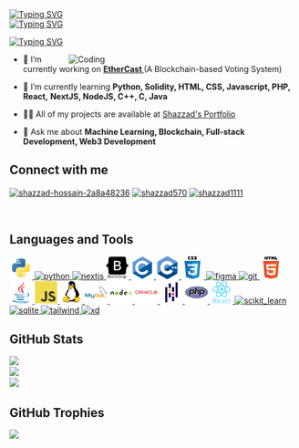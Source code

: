 <div>
   <a href="https://git.io/typing-svg"><img src="https://readme-typing-svg.herokuapp.com?font=SF+Mono&duration=1&pause=1&color=64FFDA&repeat=false&width=435&lines=Hi%2C+my+name+is" alt="Typing SVG" /></a>
   <br>
   <a href="https://git.io/typing-svg"><img src="https://readme-typing-svg.herokuapp.com?font=Dank+Mono&size=60&duration=3000&pause=1&color=6B9CEF&vCenter=true&repeat=false&width=520&height=70&lines=Shazzad+Hossain." alt="Typing SVG" /></a>
   
   <a href="https://git.io/typing-svg"><img src="https://readme-typing-svg.herokuapp.com?font=Dank+Mono&size=18&duration=1&pause=1&color=4CC3A6&multiline=true&repeat=false&width=510&height=120&lines=I'm+a+software+engineering+at+Institute+of+;Information+Technology%2C+University+of+Dhaka.+;I+am+a+blockchain+enthusiast+and+currently;+specializing+in+full-stack+web3+development." alt="Typing SVG" /></a>
</div>



<img align="right" alt="Coding" width="400"  src="https://media.giphy.com/media/v1.Y2lkPTc5MGI3NjExMjI4YWQwYmY0NjFjZjc5M2EwZWM0NWMwNDU5NjQwMWZiNDI3NDkwMiZjdD1n/f3iwJFOVOwuy7K6FFw/giphy.gif">

-   🔭 I’m currently working on <a  href="https://github.com/shazzad5709/ethercast" target="_blank" ><b>EtherCast </b></a> (A Blockchain-based Voting System)

-   🌱 I’m currently learning **Python, Solidity, HTML, CSS, Javascript, PHP, React,**
    **NextJS, NodeJS, C++, C, Java**

-   👨‍💻 All of my projects are available at <a  href="https://shazzad5709.github.io/" target="_blank" >Shazzad's Portfolio</a>

-   💬 Ask me about **Machine Learning, Blockchain, Full-stack Development, Web3 Development**

## Connect with me

<p align="left">
<a href="https://linkedin.com/in/www.linkedin.com/in/shazzad-hossain-2a8a48236" target="blank"><img align="center" src="https://raw.githubusercontent.com/rahuldkjain/github-profile-readme-generator/master/src/images/icons/Social/linked-in-alt.svg" alt="shazzad-hossain-2a8a48236" height="30" width="40" /></a>
<a href="https://fb.com/shazzad570" target="blank"><img align="center" src="https://raw.githubusercontent.com/rahuldkjain/github-profile-readme-generator/master/src/images/icons/Social/facebook.svg" alt="shazzad570" height="30" width="40" /></a>
<a href="https://www.hackerrank.com/shazzad1111" target="blank"><img align="center" src="https://raw.githubusercontent.com/rahuldkjain/github-profile-readme-generator/master/src/images/icons/Social/hackerrank.svg" alt="shazzad1111" height="30" width="40" /></a>
</p> <br>

## Languages and Tools

<p align="left"> <a href="https://www.python.org" target="_blank" rel="noreferrer"> <img src="https://raw.githubusercontent.com/devicons/devicon/master/icons/python/python-original.svg" alt="python" width="40" height="40"/> </a> <a href="https://soliditylang.org/" target="_blank" rel="noreferrer"> <img src="https://cdn.jsdelivr.net/gh/devicons/devicon/icons/solidity/solidity-original.svg" alt="python" width="40" height="40"/> </a> <a href="https://nextjs.org/" target="_blank" rel="noreferrer"> <img src="https://cdn.jsdelivr.net/gh/devicons/devicon/icons/nextjs/nextjs-original-wordmark.svg" alt="nextjs" width="40" height="40"/> </a> <a href="https://getbootstrap.com" target="_blank" rel="noreferrer"> <img src="https://raw.githubusercontent.com/devicons/devicon/master/icons/bootstrap/bootstrap-plain-wordmark.svg" alt="bootstrap" width="40" height="40"/> </a> <a href="https://www.cprogramming.com/" target="_blank" rel="noreferrer"> <img src="https://raw.githubusercontent.com/devicons/devicon/master/icons/c/c-original.svg" alt="c" width="40" height="40"/> </a> <a href="https://www.w3schools.com/cpp/" target="_blank" rel="noreferrer"> <img src="https://raw.githubusercontent.com/devicons/devicon/master/icons/cplusplus/cplusplus-original.svg" alt="cplusplus" width="40" height="40"/> </a> <a href="https://www.w3schools.com/css/" target="_blank" rel="noreferrer"> <img src="https://raw.githubusercontent.com/devicons/devicon/master/icons/css3/css3-original-wordmark.svg" alt="css3" width="40" height="40"/> </a> <a href="https://www.figma.com/" target="_blank" rel="noreferrer"> <img src="https://www.vectorlogo.zone/logos/figma/figma-icon.svg" alt="figma" width="40" height="40"/> </a> <a href="https://git-scm.com/" target="_blank" rel="noreferrer"> <img src="https://www.vectorlogo.zone/logos/git-scm/git-scm-icon.svg" alt="git" width="40" height="40"/> </a> <a href="https://www.w3.org/html/" target="_blank" rel="noreferrer"> <img src="https://raw.githubusercontent.com/devicons/devicon/master/icons/html5/html5-original-wordmark.svg" alt="html5" width="40" height="40"/> </a> <a href="https://www.java.com" target="_blank" rel="noreferrer"> <img src="https://raw.githubusercontent.com/devicons/devicon/master/icons/java/java-original.svg" alt="java" width="40" height="40"/> </a> <a href="https://developer.mozilla.org/en-US/docs/Web/JavaScript" target="_blank" rel="noreferrer"> <img src="https://raw.githubusercontent.com/devicons/devicon/master/icons/javascript/javascript-original.svg" alt="javascript" width="40" height="40"/> </a> <a href="https://www.linux.org/" target="_blank" rel="noreferrer"> <img src="https://raw.githubusercontent.com/devicons/devicon/master/icons/linux/linux-original.svg" alt="linux" width="40" height="40"/> </a> <a href="https://www.mysql.com/" target="_blank" rel="noreferrer"> <img src="https://raw.githubusercontent.com/devicons/devicon/master/icons/mysql/mysql-original-wordmark.svg" alt="mysql" width="40" height="40"/> </a> <a href="https://nodejs.org" target="_blank" rel="noreferrer"> <img src="https://raw.githubusercontent.com/devicons/devicon/master/icons/nodejs/nodejs-original-wordmark.svg" alt="nodejs" width="40" height="40"/> </a> <a href="https://www.oracle.com/" target="_blank" rel="noreferrer"> <img src="https://raw.githubusercontent.com/devicons/devicon/master/icons/oracle/oracle-original.svg" alt="oracle" width="40" height="40"/> </a> <a href="https://pandas.pydata.org/" target="_blank" rel="noreferrer"> <img src="https://raw.githubusercontent.com/devicons/devicon/2ae2a900d2f041da66e950e4d48052658d850630/icons/pandas/pandas-original.svg" alt="pandas" width="40" height="40"/> </a> <a href="https://www.php.net" target="_blank" rel="noreferrer"> <img src="https://raw.githubusercontent.com/devicons/devicon/master/icons/php/php-original.svg" alt="php" width="40" height="40"/> </a> <a href="https://reactjs.org/" target="_blank" rel="noreferrer"> <img src="https://raw.githubusercontent.com/devicons/devicon/master/icons/react/react-original-wordmark.svg" alt="react" width="40" height="40"/> </a> <a href="https://scikit-learn.org/" target="_blank" rel="noreferrer"> <img src="https://upload.wikimedia.org/wikipedia/commons/0/05/Scikit_learn_logo_small.svg" alt="scikit_learn" width="40" height="40"/> </a> <a href="https://www.sqlite.org/" target="_blank" rel="noreferrer"> <img src="https://www.vectorlogo.zone/logos/sqlite/sqlite-icon.svg" alt="sqlite" width="40" height="40"/> </a> <a href="https://tailwindcss.com/" target="_blank" rel="noreferrer"> <img src="https://www.vectorlogo.zone/logos/tailwindcss/tailwindcss-icon.svg" alt="tailwind" width="40" height="40"/> </a> <a href="https://www.adobe.com/products/xd.html" target="_blank" rel="noreferrer"> <img src="https://cdn.worldvectorlogo.com/logos/adobe-xd.svg" alt="xd" width="40" height="40"/> </a> </p>

## GitHub Stats

![](https://github-readme-stats.vercel.app/api?username=shazzad5709&theme=tokyonight&hide_border=false&include_all_commits=false&count_private=false)<br/>
![](https://github-readme-streak-stats.herokuapp.com/?user=shazzad5709&theme=tokyonight&hide_border=false)<br/>
![](https://github-readme-stats.vercel.app/api/top-langs/?username=shazzad5709&theme=tokyonight&hide_border=false&include_all_commits=false&count_private=false&layout=compact)

## GitHub Trophies

![](https://github-profile-trophy.vercel.app/?username=shazzad5709&theme=discord&no-frame=false&no-bg=true&margin-w=4)
